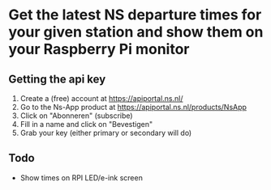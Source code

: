 # Get the latest NS departure times for your given station and show them on your Raspberry Pi monitor

## Getting the api key
1. Create a (free) account at https://apiportal.ns.nl/
2. Go to the Ns-App product at https://apiportal.ns.nl/products/NsApp
3. Click on "Abonneren" (subscribe)
4. Fill in a name and click on "Bevestigen"
5. Grab your key (either primary or secondary will do)

## Todo
- Show times on RPI LED/e-ink screen
